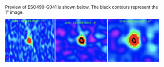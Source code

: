Preview of ESO499-G041 is shown below. The black contours represent the 1" image. 

![ESO499-G041](ESO499-G041.png "ESO499-G041")
